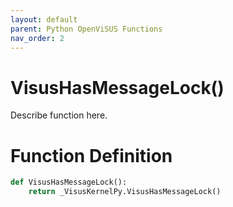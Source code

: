 ```yaml
---
layout: default
parent: Python OpenViSUS Functions
nav_order: 2
---
```


# VisusHasMessageLock()

Describe function here.

# Function Definition

```python
def VisusHasMessageLock():
    return _VisusKernelPy.VisusHasMessageLock()
```
